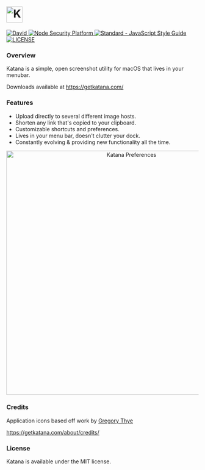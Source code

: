 # <img src='http://i.imgur.com/tfqdvrI.png' height='42' alt='Katana Icon'>

<a href='https://david-dm.org/bluegill/katana'>
  <img src='https://david-dm.org/bluegill/katana.svg' alt='David' />
</a>
  
<a href='https://nodesecurity.io/orgs/katana/projects/d24a0728-b6e7-4365-a648-e8033f9ad061'>
  <img src='https://nodesecurity.io/orgs/katana/projects/d24a0728-b6e7-4365-a648-e8033f9ad061/badge' alt='Node Security Platform' />
</a>
  
<a href='http://standardjs.com/'>
  <img src='https://img.shields.io/badge/code%20style-standard-brightgreen.svg' alt='Standard - JavaScript Style Guide'>
</a>
   
<a href='https://github.com/bluegill/katana/blob/master/LICENSE'>
  <img src='https://img.shields.io/github/license/bluegill/katana.svg' alt='LICENSE'>
</a>

### Overview
Katana is a simple, open screenshot utility for macOS that lives in your menubar.

Downloads available at https://getkatana.com/

### Features
* Upload directly to several different image hosts.
* Shorten any link that's copied to your clipboard.
* Customizable shortcuts and preferences.
* Lives in your menu bar, doesn't clutter your dock.
* Constantly evolving & providing new functionality all the time.

<div align='center'>
  <img src='http://i.imgur.com/rVVMlrT.png' width='640' alt='Katana Preferences' />
</div>

### Credits
Application icons based off work by <a href="https://dribbble.com/sweetthye">Gregory Thye</a>

https://getkatana.com/about/credits/

### License
Katana is available under the MIT license.
